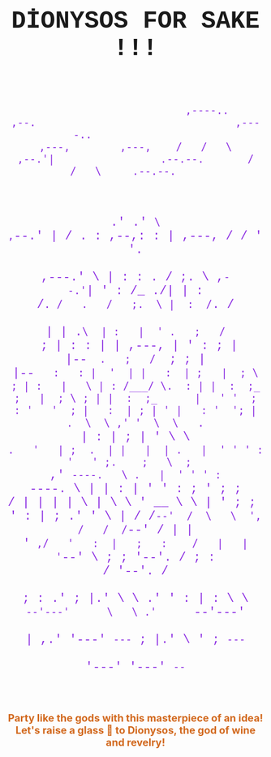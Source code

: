 <div align="center">
  <h1 style="font-size: 48px; font-family: 'Courier New', Courier, monospace;">
    DİONYSOS FOR SAKE !!!
  </h1>
  <pre style="font-size: 24px; color: #8A2BE2; text-align: center; font-family: 'Courier New', Courier, monospace;">
                                                                                                             
                           ,----..             ,--.                                ,----..                 
    ,---,        ,---,    /   /   \          ,--.'|                 .--.--.       /   /   \     .--.--.    
  .'  .' `\   ,`--.' |   /   .     :     ,--,:  : |         ,---,  /  /    '.    /   .     :   /  /    '.  
,---.'     \  |   :  :  .   /   ;.  \ ,`--.'`|  ' :        /_ ./| |  :  /`. /   .   /   ;.  \ |  :  /`. /  
|   |  .`\  | :   |  ' .   ;   /  ` ; |   :  :  | |  ,---, |  ' : ;  |  |--`   .   ;   /  ` ; ;  |  |--`   
:   : |  '  | |   :  | ;   |  ; \ ; | :   |   \ | : /___/ \.  : | |  :  ;_     ;   |  ; \ ; | |  :  ;_     
|   ' '  ;  : '   '  ; |   :  | ; | ' |   : '  '; |  .  \  \ ,' '  \  \    `.  |   :  | ; | '  \  \    `.  
'   | ;  .  | |   |  | .   |  ' ' ' : '   ' ;.    ;   \  ;  `  ,'   `----.   \ .   |  ' ' ' :   `----.   \ 
|   | :  |  ' '   :  ; '   ;  \; /  | |   | | \   |    \  \    '    __ \  \  | '   ;  \; /  |   __ \  \  | 
'   : | /  ;  |   |  '  \   \  ',  /  '   : |  ; .'     '  \   |   /  /`--'  /  \   \  ',  /   /  /`--'  / 
|   | '` ,/   '   :  |   ;   :    /   |   | '`--'        \  ;  ;  '--'.     /    ;   :    /   '--'.     /  
;   :  .'     ;   |.'     \   \ .'    '   : |             :  \  \   `--'---'      \   \ .'      `--'---'   
|   ,.'       '---'        `---`      ;   |.'              \  ' ;                  `---`                   
'---'                                 '---'                 `--`                                                                                                                                               
</pre>
  <p style="font-size: 20px; font-weight: bold; color: #D2691E;">
    Party like the gods with this masterpiece of an idea! Let's raise a glass 🍷 to Dionysos, the god of wine and revelry! 
  </p>
</div>
